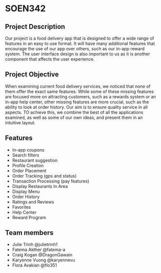 # SOEN342

## Project Description
Our project is a food delivery app that is designed to offer a wide range of features in an easy to use format. It will have many additional features that encourage the use of our app over others, such as our in-app reward system. The user interface design is also important to us as it is another component that affects the user experience. 

## Project Objective
When examining current food delivery services, we noticed that none of them offer the exact same features. While some of these missing features are focused more on attracting customers, such as a rewards system or an in-app help center, other missing features are more crucial, such as the ability to look at order history. Our aim is to ensure quality service in all aspects. TO achieve this, we combine the best of all the applications examined, as well as some of our own ideas, and present them in an intuitive layout. 

## Features
* In-app coupons
* Search filters
* Restaurant suggestion
* Profile Creation
* Order Placement
* Order Tracking (gps and status)
* Transaction Processing (pay features)
* Display Restaurants In Area
* Display Menu
* Order History
* Ratings and Reviews
* Favorites
* Help Center
* Reward Program

## Team members
- Julie Trinh @julietrinh1
- Fatema Akther @fatema-a
- Craig Kogan @DragonGawain
- Karyenne Vuong @karyennevu
- Flora Avakian @flo351
